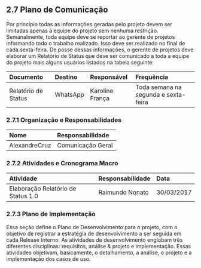 ##   2.7 Plano de Comunicação

Por princípio todas as informações geradas pelo projeto devem ser limitadas apenas à equipe do projeto sem nenhuma restrição. Semanalmente, toda equipe deve se reportar ao gerente de projetos informando todo o trabalho realizado. Isso deve ser realizado no final de cada sexta-feira. De posse dessas informações, o gerente de projetos deve elaborar um Relatório de Status que deve ser comunicado a toda a equipe do projeto mais alguns usuários listados na tabela seguinte:

| **Documento** | **Destino** | **Responsável** | **Frequência** |
| :--- | :--- | :--- | :--- |
| Relatório de Status | WhatsApp | Karoline França | Toda semana na segunda e sexta-feira |

### 2.7.1 Organização e Responsabilidades

| **Nome** | **Responsabilidade** |
| :--- | :--- |
| AlexandreCruz | Comunicação Geral |

### 2.7.2 Atividades e Cronograma Macro

| **Atividade** | **Responsabilidade** | **Data** |
| :--- | :--- | :--- |
| Elaboração Relatório de Status 1.0 | Raimundo Nonato | 30/03/2017 |

### 2.7.3 Plano de Implementação

Essa seção define o Plano de Desenvolvimento para o projeto, com o objetivo de registrar a estratégia de desenvolvimento a ser seguida em cada Release Interno. As atividades de desenvolvimento englobam três diferentes disciplinas: requisitos, análise & projeto e implementação. Essas atividades objetivam, basicamente, o detalhamento, a análise, o projeto e a implementação dos casos de uso.

